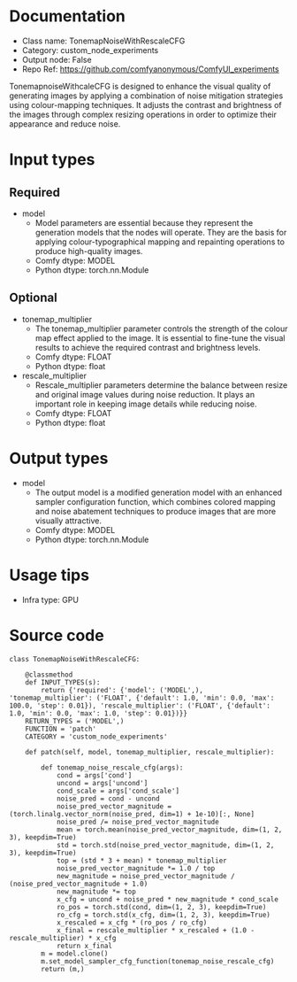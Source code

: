 # Documentation
- Class name: TonemapNoiseWithRescaleCFG
- Category: custom_node_experiments
- Output node: False
- Repo Ref: https://github.com/comfyanonymous/ComfyUI_experiments

TonemapnoiseWithcaleCFG is designed to enhance the visual quality of generating images by applying a combination of noise mitigation strategies using colour-mapping techniques. It adjusts the contrast and brightness of the images through complex resizing operations in order to optimize their appearance and reduce noise.

# Input types
## Required
- model
    - Model parameters are essential because they represent the generation models that the nodes will operate. They are the basis for applying colour-typographical mapping and repainting operations to produce high-quality images.
    - Comfy dtype: MODEL
    - Python dtype: torch.nn.Module
## Optional
- tonemap_multiplier
    - The tonemap_multiplier parameter controls the strength of the colour map effect applied to the image. It is essential to fine-tune the visual results to achieve the required contrast and brightness levels.
    - Comfy dtype: FLOAT
    - Python dtype: float
- rescale_multiplier
    - Rescale_multiplier parameters determine the balance between resize and original image values during noise reduction. It plays an important role in keeping image details while reducing noise.
    - Comfy dtype: FLOAT
    - Python dtype: float

# Output types
- model
    - The output model is a modified generation model with an enhanced sampler configuration function, which combines colored mapping and noise abatement techniques to produce images that are more visually attractive.
    - Comfy dtype: MODEL
    - Python dtype: torch.nn.Module

# Usage tips
- Infra type: GPU

# Source code
```
class TonemapNoiseWithRescaleCFG:

    @classmethod
    def INPUT_TYPES(s):
        return {'required': {'model': ('MODEL',), 'tonemap_multiplier': ('FLOAT', {'default': 1.0, 'min': 0.0, 'max': 100.0, 'step': 0.01}), 'rescale_multiplier': ('FLOAT', {'default': 1.0, 'min': 0.0, 'max': 1.0, 'step': 0.01})}}
    RETURN_TYPES = ('MODEL',)
    FUNCTION = 'patch'
    CATEGORY = 'custom_node_experiments'

    def patch(self, model, tonemap_multiplier, rescale_multiplier):

        def tonemap_noise_rescale_cfg(args):
            cond = args['cond']
            uncond = args['uncond']
            cond_scale = args['cond_scale']
            noise_pred = cond - uncond
            noise_pred_vector_magnitude = (torch.linalg.vector_norm(noise_pred, dim=1) + 1e-10)[:, None]
            noise_pred /= noise_pred_vector_magnitude
            mean = torch.mean(noise_pred_vector_magnitude, dim=(1, 2, 3), keepdim=True)
            std = torch.std(noise_pred_vector_magnitude, dim=(1, 2, 3), keepdim=True)
            top = (std * 3 + mean) * tonemap_multiplier
            noise_pred_vector_magnitude *= 1.0 / top
            new_magnitude = noise_pred_vector_magnitude / (noise_pred_vector_magnitude + 1.0)
            new_magnitude *= top
            x_cfg = uncond + noise_pred * new_magnitude * cond_scale
            ro_pos = torch.std(cond, dim=(1, 2, 3), keepdim=True)
            ro_cfg = torch.std(x_cfg, dim=(1, 2, 3), keepdim=True)
            x_rescaled = x_cfg * (ro_pos / ro_cfg)
            x_final = rescale_multiplier * x_rescaled + (1.0 - rescale_multiplier) * x_cfg
            return x_final
        m = model.clone()
        m.set_model_sampler_cfg_function(tonemap_noise_rescale_cfg)
        return (m,)
```